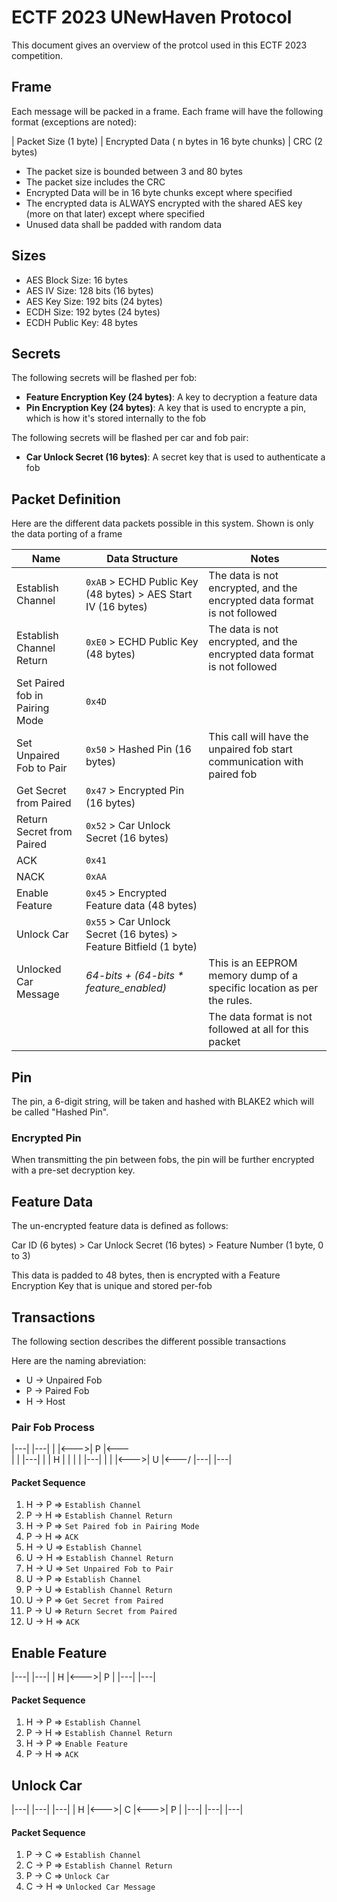 # ECTF 2023 UNewHaven Protocol
This document gives an overview of the protcol used in this ECTF 2023 competition.

## Frame
Each message will be packed in a frame. Each frame will have the following format (exceptions are noted):

| Packet Size (1 byte) | Encrypted Data ( n bytes in 16 byte chunks) | CRC (2 bytes)

- The packet size is bounded between 3 and 80 bytes
- The packet size includes the CRC
- Encrypted Data will be in 16 byte chunks except where specified
- The encrypted data is ALWAYS encrypted with the shared AES key (more on that later) except where specified
- Unused data shall be padded with random data

## Sizes
- AES Block Size: 16 bytes
- AES IV Size: 128 bits (16 bytes)
- AES Key Size: 192 bits (24 bytes)
- ECDH Size: 192 bytes (24 bytes)
- ECDH Public Key: 48 bytes

## Secrets
The following secrets will be flashed per fob:
- **Feature Encryption Key (24 bytes)**: A key to decryption a feature data
- **Pin Encryption Key (24 bytes)**: A key that is used to encrypte a pin, which is how it's stored internally to the fob

The following secrets will be flashed per car and fob pair:
- **Car Unlock Secret (16 bytes)**: A secret key that is used to authenticate a fob

## Packet Definition
Here are the different data packets possible in this system.
Shown is only the data porting of a frame

| Name                              | Data Structure                                                    | Notes                                                                     |
|-----------------------------------|-------------------------------------------------------------------|---------------------------------------------------------------------------|
| Establish Channel                 | `0xAB` > ECHD Public Key (48 bytes) > AES Start IV (16 bytes)     | The data is not encrypted, and the encrypted data format is not followed  |
| Establish Channel Return          | `0xE0` > ECHD Public Key (48 bytes)                               | The data is not encrypted, and the encrypted data format is not followed  |
| Set Paired fob in Pairing Mode    | `0x4D`                                                            |                                                                           |
| Set Unpaired Fob to Pair          | `0x50` > Hashed Pin (16 bytes)                                    | This call will have the unpaired fob start communication with paired fob  |
| Get Secret from Paired            | `0x47` > Encrypted Pin (16 bytes)                                 |                                                                           |
| Return Secret from Paired         | `0x52` > Car Unlock Secret (16 bytes)                             |                                                                           |
| ACK                               | `0x41`                                                            |                                                                           |
| NACK                              | `0xAA`                                                            |                                                                           |
| Enable Feature                    | `0x45` > Encrypted Feature data (48 bytes)                        |                                                                           |
| Unlock Car                        | `0x55` > Car Unlock Secret (16 bytes) > Feature Bitfield (1 byte) |                                                                           |
| Unlocked Car Message              | _64-bits + (64-bits * feature_enabled)_                           | This is an EEPROM memory dump of a specific location as per the rules.    |
|                                   |                                                                   |   The data format is not followed at all for this packet                  |

## Pin
The pin, a 6-digit string, will be taken and hashed with BLAKE2 which will be called "Hashed Pin".

### Encrypted Pin
When transmitting the pin between fobs, the pin will be further encrypted with a pre-set decryption key.

## Feature Data
The un-encrypted feature data is defined as follows:

Car ID (6 bytes) > Car Unlock Secret (16 bytes) > Feature Number (1 byte, 0 to 3)

This data is padded to 48 bytes, then is encrypted with a Feature Encryption Key that is unique and stored per-fob

## Transactions
The following section describes the different possible transactions

Here are the naming abreviation:
- U -> Unpaired Fob
- P -> Paired Fob
- H -> Host

### Pair Fob Process
|---|     |---|
|   |<--->| P |<---\
|   |     |---|    |
| H |              |
|   |     |---|    |
|   |<--->| U |<---/
|---|     |---|

#### Packet Sequence
1.  H -> P => `Establish Channel`
2.  P -> H => `Establish Channel Return`
3.  H -> P => `Set Paired fob in Pairing Mode`
4.  P -> H => `ACK`
5.  H -> U => `Establish Channel`
6.  U -> H => `Establish Channel Return`
7.  H -> U => `Set Unpaired Fob to Pair`
8.  U -> P => `Establish Channel`
9.  P -> U => `Establish Channel Return`
10. U -> P => `Get Secret from Paired`
11. P -> U => `Return Secret from Paired`
12. U -> H => `ACK`

## Enable Feature
|---|     |---|
| H |<--->| P |
|---|     |---|

#### Packet Sequence
1.  H -> P => `Establish Channel`
2.  P -> H => `Establish Channel Return`
3.  H -> P => `Enable Feature`
4.  P -> H => `ACK`

## Unlock Car

|---|     |---|     |---|
| H |<--->| C |<--->| P |
|---|     |---|     |---|

#### Packet Sequence
1. P -> C => `Establish Channel`
2. C -> P => `Establish Channel Return`
3. P -> C => `Unlock Car`
4. C -> H => `Unlocked Car Message`
